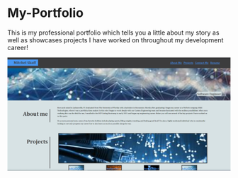 # My-Portfolio
This is my professional portfolio which tells you a little about my story as well as showcases projects I have worked on throughout my development career!


![alt text](assets/images/Screenshot.png)

